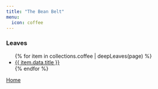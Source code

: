 ```yaml
---
title: "The Bean Belt"
menu:
  icon: coffee
---
```

### Leaves
<ul>
{% for item in collections.coffee | deepLeaves(page) %}<li><a href="{{ item.url }}">{{ item.data.title }}</a></li>{% endfor %}
</ul>

[Home](/)
